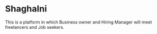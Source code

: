 # Shaghalni
This is a platform in which Business owner and Hiring Manager will meet freelancers and Job seekers.



